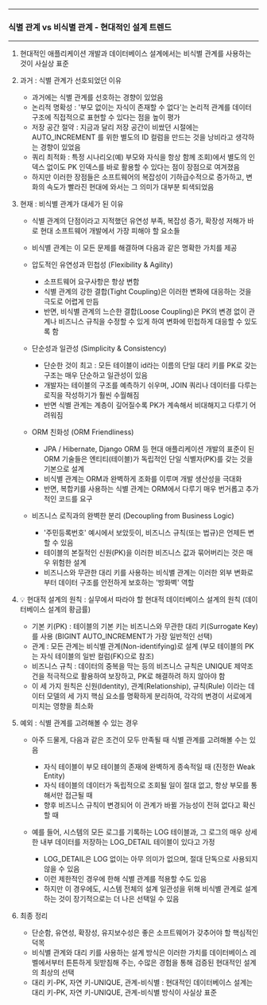 -----
### 식별 관계 vs 비식별 관계 - 현대적인 설계 트렌드
-----
1. 현대적인 애플리케이션 개발과 데이터베이스 설계에서는 비식별 관계를 사용하는 것이 사실상 표준
2. 과거 : 식별 관계가 선호되었던 이유
   - 과거에는 식별 관계를 선호하는 경향이 있었음
   - 논리적 명확성 : '부모 없이는 자식이 존재할 수 없다'는 논리적 관계를 데이터 구조에 직접적으로 표현할 수 있다는 점을 높이 평가
   - 저장 공간 절약 : 지금과 달리 저장 공간이 비쌌던 시절에는 AUTO_INCREMENT 를 위한 별도의 ID 컬럼을 만드는 것을 낭비라고 생각하는 경향이 있었음
   - 쿼리 최적화 : 특정 시나리오(예) 부모와 자식을 항상 함께 조회)에서 별도의 인덱스 없이도 PK 인덱스를 바로 활용할 수 있다는 점이 장점으로 여겨졌음
   - 하지만 이러한 장점들은 소프트웨어의 복잡성이 기하급수적으로 증가하고, 변화의 속도가 빨라진 현대에 와서는 그 의미가 대부분 퇴색되었음

3. 현재 : 비식별 관계가 대세가 된 이유
   - 식별 관계의 단점이라고 지적했던 유연성 부족, 복잡성 증가, 확장성 저해가 바로 현대 소프트웨어 개발에서 가장 피해야 할 요소들
   - 비식별 관계는 이 모든 문제를 해결하며 다음과 같은 명확한 가치를 제공
   - 압도적인 유연성과 민첩성 (Flexibility & Agility)
     + 소프트웨어 요구사항은 항상 변함
     + 식별 관계의 강한 결합(Tight Coupling)은 이러한 변화에 대응하는 것을 극도로 어렵게 만듬
     + 반면, 비식별 관계의 느슨한 결합(Loose Coupling)은 PK의 변경 없이 관계나 비즈니스 규칙을 수정할 수 있게 하여 변화에 민첩하게 대응할 수 있도록 함

   - 단순성과 일관성 (Simplicity & Consistency)
     + 단순한 것이 최고 : 모든 테이블이 id라는 이름의 단일 대리 키를 PK로 갖는 구조는 매우 단순하고 일관성이 있음
     + 개발자는 테이블의 구조를 예측하기 쉬우며, JOIN 쿼리나 데이터를 다루는 로직을 작성하기가 훨씬 수월해짐
     + 반면 식별 관계는 계층이 깊어질수록 PK가 계속해서 비대해지고 다루기 어려워짐

   - ORM 친화성 (ORM Friendliness)
     + JPA / Hibernate, Django ORM 등 현대 애플리케이션 개발의 표준이 된 ORM 기술들은 엔티티(테이블)가 독립적인 단일 식별자(PK)를 갖는 것을 기본으로 설계
     + 비식별 관계는 ORM과 완벽하게 조화를 이루며 개발 생산성을 극대화
     + 반면, 복합키를 사용하는 식별 관계는 ORM에서 다루기 매우 번거롭고 추가적인 코드를 요구

   - 비즈니스 로직과의 완벽한 분리 (Decoupling from Business Logic)
     + '주민등록번호' 예시에서 보았듯이, 비즈니스 규칙(또는 법규)은 언제든 변할 수 있음
     + 테이블의 본질적인 신원(PK)을 이러한 비즈니스 값과 묶어버리는 것은 매우 위험한 설계
     + 비즈니스와 무관한 대리 키를 사용하는 비식별 관계는 이러한 외부 변화로부터 데이터 구조를 안전하게 보호하는 '방화벽' 역할

4. 💡 현대적 설계의 원칙 : 실무에서 따라야 할 현대적 데이터베이스 설계의 원칙 (데이터베이스 설계의 황금률)
   - 기본 키(PK) : 테이블의 기본 키는 비즈니스와 무관한 대리 키(Surrogate Key)를 사용 (BIGINT AUTO_INCREMENT가 가장 일반적인 선택)
   - 관계 : 모든 관계는 비식별 관계(Non-identifying)로 설계 (부모 테이블의 PK는 자식 테이블의 일반 컬럼(FK)으로 참조)
   - 비즈니스 규칙 : 데이터의 중복을 막는 등의 비즈니스 규칙은 UNIQUE 제약조건을 적극적으로 활용하여 보장하고, PK로 해결하려 하지 않아야 함
   - 이 세 가지 원칙은 신원(Identity), 관계(Relationship), 규칙(Rule) 이라는 데이터 모델의 세 가지 핵심 요소를 명확하게 분리하여, 각각의 변경이 서로에게 미치는 영향을 최소화

5. 예외 : 식별 관계를 고려해볼 수 있는 경우
   - 아주 드물게, 다음과 같은 조건이 모두 만족될 때 식별 관계를 고려해볼 수는 있음
     + 자식 테이블이 부모 테이블의 존재에 완벽하게 종속적일 때 (진정한 Weak Entity)
     + 자식 테이블의 데이터가 독립적으로 조회될 일이 절대 없고, 항상 부모를 통해서만 접근될 때
     + 향후 비즈니스 규칙이 변경되어 이 관계가 바뀔 가능성이 전혀 없다고 확신할 때

   - 예를 들어, 시스템의 모든 로그를 기록하는 LOG 테이블과, 그 로그의 매우 상세한 내부 데이터를 저장하는 LOG_DETAIL 테이블이 있다고 가정
     + LOG_DETAIL은 LOG 없이는 아무 의미가 없으며, 절대 단독으로 사용되지 않을 수 있음
     + 이런 제한적인 경우에 한해 식별 관계를 적용할 수도 있음
     + 하지만 이 경우에도, 시스템 전체의 설계 일관성을 위해 비식별 관계로 설계하는 것이 장기적으로는 더 나은 선택일 수 있음

6. 최종 정리
   - 단순함, 유연성, 확장성, 유지보수성은 좋은 소프트웨어가 갖추어야 할 핵심적인 덕목
   - 비식별 관계와 대리 키를 사용하는 설계 방식은 이러한 가치를 데이터베이스 레벨에서부터 튼튼하게 뒷받침해 주는, 수많은 경험을 통해 검증된 현대적인 설계의 최상의 선택
   - 대리 키-PK, 자연 키-UNIQUE, 관계-비식별 : 현대적인 데이터베이스 설계는 대리 키-PK, 자연 키-UNIQUE, 관계-비식별 방식이 사실상 표준
